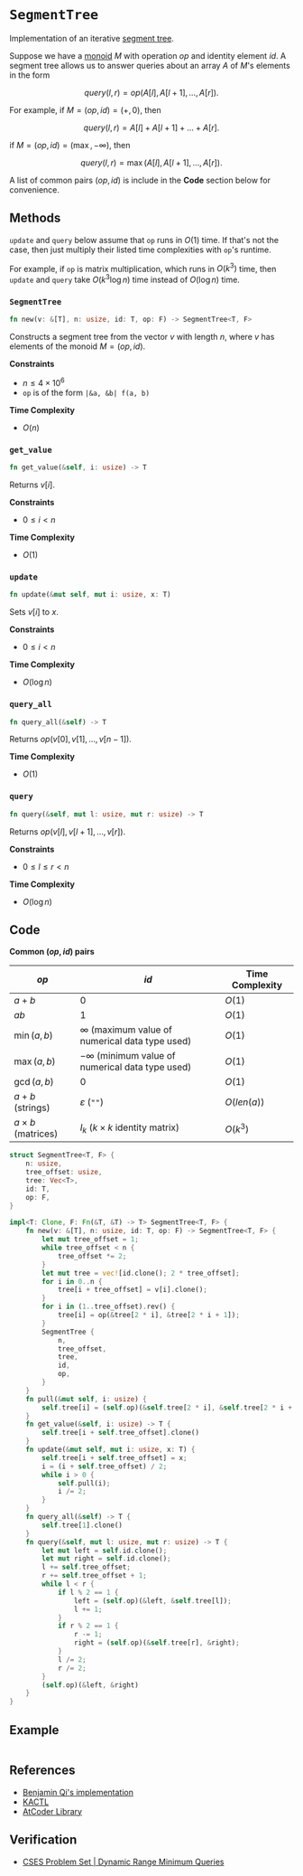 # `SegmentTree`
Implementation of an iterative [segment tree](https://en.wikipedia.org/wiki/Segment_tree).

Suppose we have a [monoid](https://mathworld.wolfram.com/Monoid.html#:~:text=A%20monoid%20is%20a%20set,contain%20at%20least%20one%20element.) $M$ with operation $op$ and identity element $id$. A segment tree allows us to answer queries about an array $A$ of $M$'s elements in the form

$$
query(l, r) = op(A[l], A[l + 1], \dots, A[r]).
$$

For example, if $M = (op, id) = (+, 0)$, then

$$
query(l, r) = A[l] + A[l + 1] + \dots + A[r].
$$

if $M = (op, id) = (\max, -\infty)$, then

$$
query(l, r) = \max(A[l], A[l + 1], \dots, A[r]).
$$

A list of common pairs $(op, id)$ is include in the **Code** section below for convenience.

## Methods
`update` and `query` below assume that `op` runs in $O(1)$ time. If that's not the case, then just multiply their listed time complexities with `op`'s runtime.

For example, if `op` is matrix multiplication, which runs in $O(k^{3})$ time, then `update` and `query` take $O(k^{3}\log n)$ time instead of $O(\log n)$ time.

### `SegmentTree`
```rust
fn new(v: &[T], n: usize, id: T, op: F) -> SegmentTree<T, F>
```

Constructs a segment tree from the vector $v$ with length $n$, where $v$ has elements of the monoid $M = (op, id)$.

**Constraints**
- $n \le 4 \times 10^{6}$
- `op` is of the form `|&a, &b| f(a, b)`

**Time Complexity**
- $O(n)$

### `get_value`
```rust
fn get_value(&self, i: usize) -> T
```

Returns $v[i]$.

**Constraints**
- $0 \le i < n$

**Time Complexity**
- $O(1)$

### `update`
```rust
fn update(&mut self, mut i: usize, x: T)
```

Sets $v[i]$ to $x$.

**Constraints**
- $0 \le i < n$

**Time Complexity**
- $O(\log n)$

### `query_all`
```rust
fn query_all(&self) -> T
```

Returns $op(v[0], v[1], \dots, v[n - 1])$.

**Time Complexity**
- $O(1)$

### `query`
```rust
fn query(&self, mut l: usize, mut r: usize) -> T
```

Returns $op(v[l], v[l + 1], \dots, v[r])$.

**Constraints**
- $0 \le l \le r < n$

**Time Complexity**
- $O(\log n)$

## Code
**Common $(op, id)$ pairs**

| $op$                    | $id$                                                  | Time Complexity                                    |
| ----------------------- | ----------------------------------------------------- | -------------------------------------------------- |
| $a + b$                 | $0$                                                   | $O(1)$                                             |
| $ab$                    | $1$                                                   | $O(1)$                                             |
| $\min(a, b)$            | $\infty$ (maximum value of numerical data type used)  | $O(1)$                                             |
| $\max(a, b)$            | $-\infty$ (minimum value of numerical data type used) | $O(1)$                                             |
| $\gcd(a, b)$            | 0                                                     | $O(1)$                                                   |
| $a + b$ (strings)       | $\varepsilon$ (`""`)                                  | $O(len(a))$ |
| $a \times b$ (matrices) | $I_{k}$ ($k \times k$ identity matrix)                | $O(k^{3})$                                         |

```rust
struct SegmentTree<T, F> {
    n: usize,
    tree_offset: usize,
    tree: Vec<T>,
    id: T,
    op: F,
}
 
impl<T: Clone, F: Fn(&T, &T) -> T> SegmentTree<T, F> {
    fn new(v: &[T], n: usize, id: T, op: F) -> SegmentTree<T, F> {
        let mut tree_offset = 1;
        while tree_offset < n {
            tree_offset *= 2;
        }
        let mut tree = vec![id.clone(); 2 * tree_offset];
        for i in 0..n {
            tree[i + tree_offset] = v[i].clone();
        }
        for i in (1..tree_offset).rev() {
            tree[i] = op(&tree[2 * i], &tree[2 * i + 1]);
        }
        SegmentTree {
            n,
            tree_offset,
            tree,
            id,
            op,
        }
    }
    fn pull(&mut self, i: usize) {
        self.tree[i] = (self.op)(&self.tree[2 * i], &self.tree[2 * i + 1]);
    }
    fn get_value(&self, i: usize) -> T {
        self.tree[i + self.tree_offset].clone()
    }
    fn update(&mut self, mut i: usize, x: T) {
        self.tree[i + self.tree_offset] = x;
        i = (i + self.tree_offset) / 2;
        while i > 0 {
            self.pull(i);
            i /= 2;
        }
    }
    fn query_all(&self) -> T {
        self.tree[1].clone()
    }
    fn query(&self, mut l: usize, mut r: usize) -> T {
        let mut left = self.id.clone();
        let mut right = self.id.clone();
        l += self.tree_offset;
        r += self.tree_offset + 1;
        while l < r {
            if l % 2 == 1 {
                left = (self.op)(&left, &self.tree[l]);
                l += 1;
            }
            if r % 2 == 1 {
                r -= 1;
                right = (self.op)(&self.tree[r], &right);
            }
            l /= 2;
            r /= 2;
        }
        (self.op)(&left, &right)
    }
}
```

## Example
```
```

## References
* [Benjamin Qi's implementation](https://github.com/bqi343/USACO/blob/master/Implementations/content/data-structures/1D%20Range%20Queries%20(9.2)/SegTree%20(9.2).h)
* [KACTL](https://github.com/kth-competitive-programming/kactl/blob/main/content/data-structures/SegmentTree.h)
* [AtCoder Library](https://github.com/atcoder/ac-library/blob/master/atcoder/segtree.hpp)

## Verification
* [CSES Problem Set | Dynamic Range Minimum Queries](https://cses.fi/problemset/task/1649)